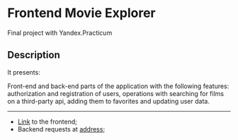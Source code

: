 # Frontend Movie Explorer

Final project with Yandex.Practicum

## Description

It presents:

Front-end and back-end parts of the application with the following features: authorization and registration of users, operations with searching for films on a third-party api, adding them to favorites and updating user data.

---

- [Link](https://linkova.movie.front.nomoredomains.xyz) to the frontend;
- Backend requests at [address](https://linkova.movie.back.nomoredomains.xyz);
